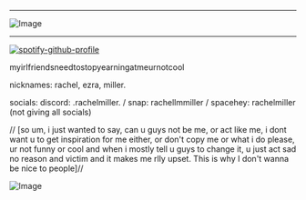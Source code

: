 ***
![Image](https://github.com/user-attachments/assets/53e3e3c6-686f-413a-9e82-df665ea1e105)
***
[![spotify-github-profile](https://spotify-github-profile.kittinanx.com/api/view?uid=31rqsywyohmogplyaqbw44o6ipvq&cover_image=true&theme=default&show_offline=true&background_color=121212&interchange=false)](https://github.com/kittinan/spotify-github-profile)







myirlfriendsneedtostopyearningatmeurnotcool


nicknames: rachel, ezra, miller.


socials: discord: .rachelmiller. / snap: rachellmmiller / spacehey: rachelmiller (not giving all socials)

// [so um, i just wanted to say, can u guys not be me, or act like me, i dont want u to get inspiration for me either, or don't copy me or what i do please, ur not funny or cool and when i mostly tell u guys to change it, u just act sad no reason and victim and it makes me rlly upset. This is why I don't wanna be nice to people]//

![Image](https://github.com/user-attachments/assets/78cf1685-e507-42ab-a900-c91273c12005)
